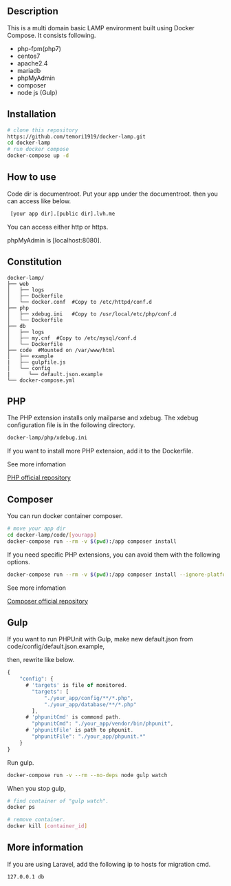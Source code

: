 ## Description
This is a multi domain basic LAMP environment built using Docker Compose.
It consists following.

- php-fpm(php7)
- centos7
- apache2.4
- mariadb
- phpMyAdmin
- composer
- node js (Gulp)

## Installation

```bash
# clone this repository
https://github.com/temori1919/docker-lamp.git
cd docker-lamp
# run docker compose
docker-compose up -d
```


## How to use
Code dir is documentroot.
Put your app under the documentroot.
then you can access like below.

```sh
 [your app dir].[public dir].lvh.me
```

You can access either http or https.

phpMyAdmin is [localhost:8080].


## Constitution
```
docker-lamp/
├── web
│   ├── logs
│   ├── Dockerfile
│   └── docker.conf  #Copy to /etc/httpd/conf.d
├── php
│   ├── xdebug.ini   #Copy to /usr/local/etc/php/conf.d
│   └── Dockerfile
├── db
│   ├── logs
│   ├── my.cnf  #Copy to /etc/mysql/conf.d
│   └── Dockerfile
├── code  #Mounted on /var/www/html
│   ├── example
|   ├── gulpfile.js
│   └── config
|      └── default.json.example
└── docker-compose.yml
```
## PHP
The PHP extension installs only mailparse and xdebug.
The xdebug configuration file is in the following directory.
```bash
docker-lamp/php/xdebug.ini
```

If you want to install more PHP extension, 
add it to the Dockerfile.


See more infomation

[PHP official repository](https://hub.docker.com/_/php/)

## Composer

You can run docker container composer.
```bash
# move your app dir
cd docker-lamp/code/[yourapp]
docker-compose run --rm -v $(pwd):/app composer install
```


If you need specific PHP extensions, 
you can avoid them with the following options.
```bash
docker-compose run --rm -v $(pwd):/app composer install --ignore-platform-reqs --no-scripts
```


See more infomation

[Composer official repository](https://hub.docker.com/_/composer/)

## Gulp
If you want to run PHPUnit with Gulp,
make new default.json from code/config/default.json.example,

then, rewrite like below.
```js
{
	"config": {
      # 'targets' is file of monitored.
  		"targets": [
  			"./your_app/config/**/*.php",
			"./your_app/database/**/*.php"
  		],
      # 'phpunitCmd' is commond path.
  		"phpunitCmd": "./your_app/vendor/bin/phpunit",
      # 'phpunitFile' is path to phpunit.
  		"phpunitFile": "./your_app/phpunit.*"
  	}
}
```

Run gulp.
```bash
docker-compose run -v --rm --no-deps node gulp watch
```

When you stop gulp,
```bash
# find container of "gulp watch".
docker ps

# remove container.
docker kill [container_id]
```

## More information
If you are using Laravel, 
add the following ip to hosts for migration cmd.
```
127.0.0.1 db
```
